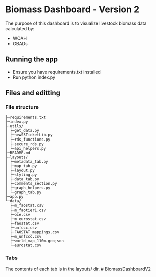 # Biomass Dashboard - Version 2

The purpose of this dashboard is to visualize livestock biomass data calculated by: 
* WOAH 
* GBADs

## Running the app

* Ensure you have requirements.txt installed 
* Run python index.py 

## Files and editting

### File structure 

```
├─requirements.txt
├─index.py
├─utils/
│ ├─get_data.py
│ ├─newS3TicketLib.py
│ ├─rds_functions.py
│ ├─secure_rds.py
│ └─api_helpers.py
├─README.md
├─layouts/
│ ├─metadata_tab.py
│ ├─map_tab.py
│ ├─layout.py
│ ├─styling.py
│ ├─data_tab.py
│ ├─comments_section.py
│ ├─graph_helpers.py
│ └─graph_tab.py
├─app.py
└─data/
  ├─m_faostat.csv
  ├─m_faotier1.csv
  ├─oie.csv
  ├─m_eurostat.csv
  ├─faostat.csv
  ├─unfccc.csv
  ├─FAOSTAT_mappings.csv
  ├─m_unfccc.csv
  ├─world_map_110m.geojson
  └─eurostat.csv
```

### Tabs 

The contents of each tab is in the layouts/ dir. # BiomassDashboardV2
